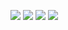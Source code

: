 ![](device-2020-03-20-181707.png)
![](device-2020-03-20-181740.png)
![](device-2020-03-20-181817.png)
![](device-2020-03-20-181841.png)